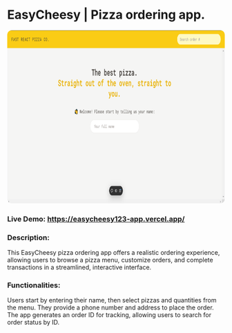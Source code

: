 # EasyCheesy | Pizza ordering app.

<img src="./public/easycheesy.png" style="height: 400px; width: 100%; border-radius: 10px" />

### Live Demo: https://easycheesy123-app.vercel.app/

### Description:

This EasyCheesy pizza ordering app offers a realistic ordering experience, allowing users to browse a pizza menu, customize orders, and complete transactions in a streamlined, interactive interface.

### Functionalities:

Users start by entering their name, then select pizzas and quantities from the menu. They provide a phone number and address to place the order. The app generates an order ID for tracking, allowing users to search for order status by ID.
